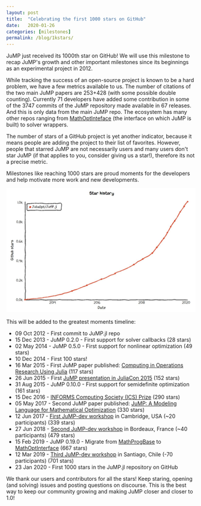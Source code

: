 ```yaml
---
layout: post
title:  "Celebrating the first 1000 stars on GitHub"
date:   2020-01-26
categories: [milestones]
permalink: /blog/1kstars/
---
```


JuMP just received its 1000th star on GitHub! We will use this milestone to recap JuMP's growth and other important milestones since its beginnings as an experimental project in 2012.

While tracking the success of an open-source project is known to be a hard problem, we have a few metrics available to us.
The number of citations of the two main JuMP papers are 253+428 (with some possible double counting).
Currently 71 developers have added some contribution in some of the 3747 commits of the JuMP repository made available in 67 releases. And this is only data from the main JuMP repo. The ecosystem has many other repos ranging from [MathOptInteface](https://github.com/JuliaOpt/MathOptInterface.jl) (the interface on which JuMP is built) to solver wrappers.

The number of stars of a GitHub project is yet another indicator, because it means people are adding the project to their list of favorites. However, people that starred JuMP are not necessarily users and many users don't star JuMP (if that applies to you, consider giving us a star!), therefore its not a precise metric.

Milestones like reaching 1000 stars are proud moments for the developers and help motivate more work and new developments.

<img src="/assets/news/1kstars/1kstars_plot.jpg" alt="The growth of JuMP 2012 - 2020. Obtained with https://star-history.t9t.io/">


This will be added to the greatest moments timeline:

* 09 Oct 2012 - First commit to JuMP.jl repo
* 15 Dec 2013 - JuMP 0.2.0 - First support for solver callbacks (28 stars)
* 02 May 2014 - JuMP 0.5.0 - First support for nonlinear optimization (49 stars)
* 10 Dec 2014 - First 100 stars!
* 16 Mar 2015 - First JuMP paper published: [Computing in Operations Research Using Julia](https://pubsonline.informs.org/doi/abs/10.1287/ijoc.2014.0623?journalCode=ijoc) (117 stars)
* 26 Jun 2015 - First [JuMP presentation in JuliaCon 2015](https://youtu.be/7LNeR299q88) (152 stars)
* 31 Aug 2015 - JuMP 0.10.0 - First support for semidefinite optimization (161 stars)
* 15 Dec 2016 - [INFORMS Computing Society (ICS) Prize](https://connect.informs.org/computing/awards/ics-prize) (290 stars)
* 05 May 2017 - Second JuMP paper published: [JuMP: A Modeling Language for Mathematical Optimization](https://epubs.siam.org/doi/abs/10.1137/15M1020575?journalCode=siread) (330 stars)
* 12 Jun 2017 - [First JuMP-dev workshop](https://jump.dev/meetings/mit2017/) in Cambridge, USA (~20 participants) (339 stars)
* 27 Jun 2018 - [Second JuMP-dev workshop](https://jump.dev/meetings/bordeaux2018/) in Bordeaux, France (~40 participants) (479 stars)
* 15 Feb 2019 - JuMP 0.19.0 - Migrate from [MathProgBase](https://github.com/JuliaOpt/MathProgBase.jl) to [MathOptInterface](https://github.com/JuliaOpt/MathOptInterface.jl) (667 stars)
* 12 Mar 2019 - [Third JuMP-dev workshop](https://jump.dev/meetings/santiago2019/) in Santiago, Chile (-70 participants) (701 stars)
* 23 Jan 2020 - First 1000 stars in the JuMP.jl repository on GitHub

We thank our users and contributors for all the stars! Keep staring, opening (and solving) issues and posting questions on discourse. This is the best way to keep our community growing and making JuMP closer and closer to 1.0!
